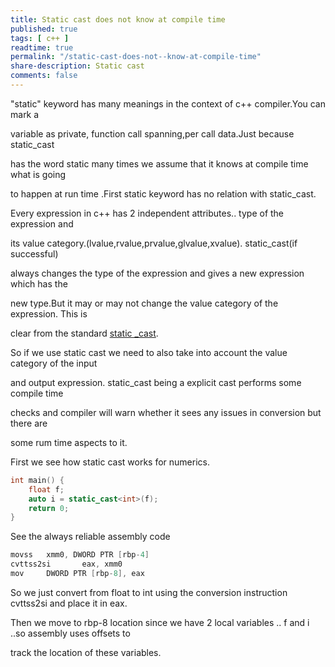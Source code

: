 ```yaml
---
title: Static cast does not know at compile time
published: true
tags: [ c++ ]
readtime: true
permalink: "/static-cast-does-not--know-at-compile-time"
share-description: Static cast 
comments: false
---
```



"static" keyword has many meanings in the context of c++ compiler.You can mark a

variable as private, function call spanning,per call data.Just because static_cast 

has the word static many times we assume that it knows at compile time what is going 

to happen at run time .First static keyword has no relation with static_cast.

Every expression in c++ has 2 independent attributes.. type of the expression and 

its value category.(lvalue,rvalue,prvalue,glvalue,xvalue). static_cast(if successful) 

always changes  the type of the expression and gives a new expression which has the 

new type.But it may or may not change the value category of the expression. This is 

clear from  the standard [static _cast](https://en.cppreference.com/w/cpp/language/static_cast).

So if we use static cast we need to also take into account the value category of the input 

and output expression. static_cast being a explicit cast performs some compile time 

checks and compiler will warn whether it sees any issues in conversion but there are

some rum time aspects to it.

First we see how static cast works for numerics.

```cpp
int main() {
    float f;
    auto i = static_cast<int>(f);
    return 0;
}

```

See the always reliable assembly  code


```cpp
movss   xmm0, DWORD PTR [rbp-4]
cvttss2si       eax, xmm0
mov     DWORD PTR [rbp-8], eax
```


So we just convert from float to int using the conversion instruction cvttss2si and place it in eax.

Then we move to rbp-8 location since we have 2 local variables ..  f and i ..so assembly uses offsets to 

track the location of these variables.



